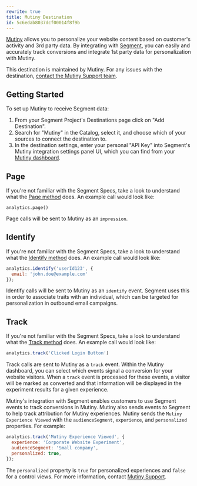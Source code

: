 ```yaml
---
rewrite: true
title: Mutiny Destination
id: 5c6edab8037dcf00014f8f9b
---
```

[Mutiny](https://mutinyhq.com/?utm_source=segmentio&utm_medium=docs&utm_campaign=partners) allows you to personalize your website content based on customer's activity and 3rd party data. By integrating with [Segment](https://segment.com), you can easily and accurately track conversions and integrate 1st party data for personalization with Mutiny.

This destination is maintained by Mutiny. For any issues with the destination, [contact the Mutiny Support team](mailto:mutinylovesyou@mutinyhq.com).

## Getting Started



To set up Mutiny to receive Segment data:
1. From your Segment Project's Destinations page click on "Add Destination".
2. Search for "Mutiny" in the Catalog, select it, and choose which of your sources to connect the destination to.
3. In the destination settings, enter your personal "API Key" into Segment's Mutiny integration settings panel UI, which you can find from your [Mutiny dashboard](https://app.mutinyhq.com/integrations/segment).

## Page

If you're not familiar with the Segment Specs, take a look to understand what the [Page method](/docs/connections/spec/page/) does. An example call would look like:

```
analytics.page()
```

Page calls will be sent to Mutiny as an `impression`.


## Identify

If you're not familiar with the Segment Specs, take a look to understand what the [Identify method](/docs/connections/spec/identify/) does. An example call would look like:

```js
analytics.identify('userId123', {
  email: 'john.doe@example.com'
});
```

Identify calls will be sent to Mutiny as an `identify` event. Segment uses this in order to associate traits with an individual, which can be targeted for personalization in outbound email campaigns.


## Track

If you're not familiar with the Segment Specs, take a look to understand what the [Track method](/docs/connections/spec/track/) does. An example call would look like:

```js
analytics.track('Clicked Login Button')
```

Track calls are sent to Mutiny as a `track` event. Within the Mutiny dashboard, you can select which events signal a conversion for your website visitors. When a `track` event is processed for these events, a visitor will be marked as converted and that information will be displayed in the experiment results for a given experience.

Mutiny's integration with Segment enables customers to use Segment events to track conversions in Mutiny. Mutiny also sends events *to* Segment to help track attribution for Mutiny experiences. Mutiny sends the `Mutiny Experience Viewed` with the `audienceSegment`, `experience`, and `personalized` properties. For example:

```js
analytics.track('Mutiny Experience Viewed', {
  experience: 'Corporate Website Experiment',
  audienceSegment: 'Small company',
  personalized: true,
});
```

The `personalized` property is `true` for personalized experiences and `false` for a control views. For more information, contact [Mutiny Support](mailto:mutinylovesyou@mutinyhq.com).
